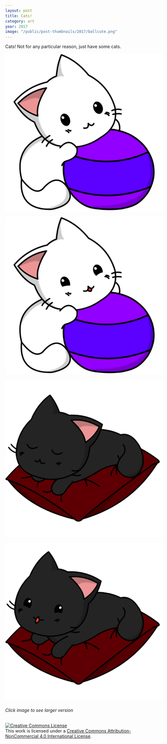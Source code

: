 ```yaml
---
layout: post
title: Cats!
category: art
year: 2017
image: "/public/post-thumbnails/2017/ballcute.png"
---
```


Cats! Not for any particular reason, just have some cats.

[Image1]: /public/post-images/2017/ballcute.png

[
![Cat!][Image1]
][Image1]


[Image2]: /public/post-images/2017/ballsilly.png

[
![Cat!][Image2]
][Image2]


[Image3]: /public/post-images/2017/pillowsleepy.png

[
![Cat!][Image3]
][Image3]


[Image4]: /public/post-images/2017/pillowsilly.png

[
![Cat!][Image4]
][Image4]

###### Click image to see larger version
<a rel="license" href="http://creativecommons.org/licenses/by-nc/4.0/"><img alt="Creative Commons License" style="border-width:0" src="https://i.creativecommons.org/l/by-nc/4.0/88x31.png" /></a><br />This work is licensed under a <a rel="license" href="http://creativecommons.org/licenses/by-nc/4.0/">Creative Commons Attribution-NonCommercial 4.0 International License</a>.
